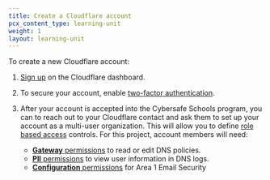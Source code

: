 ```yaml
---
title: Create a Cloudflare account
pcx_content_type: learning-unit
weight: 1
layout: learning-unit
---
```


To create a new Cloudflare account:

1. [Sign up](https://dash.cloudflare.com/sign-up) on the Cloudflare dashboard.

2. To secure your account, enable [two-factor authentication](/support/account-management-billing/account-privacy-and-security/securing-user-access-with-two-factor-authentication-2fa/).

3. After your account is accepted into the Cybersafe Schools program, you can to reach out to your Cloudflare contact and ask them to set up your account as a multi-user organization. This will allow you to define [role based access](/fundamentals/account-and-billing/members/roles/) controls. For this project, account members will need:
    - [**Gateway** permissions](/cloudflare-one/cloudflare-teams-roles-permissions/) to read or edit DNS policies.
    - [**PII** permissions](/cloudflare-one/cloudflare-teams-roles-permissions/#cloudflare-zero-trust-pii) to view user information in DNS logs.
    - [**Configuration** permissions](/email-security/account-setup/permissions/) for Area 1 Email Security
